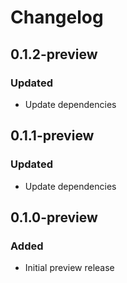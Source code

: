# Changelog

## 0.1.2-preview
### Updated
- Update dependencies

## 0.1.1-preview
### Updated
- Update dependencies

## 0.1.0-preview
### Added
- Initial preview release